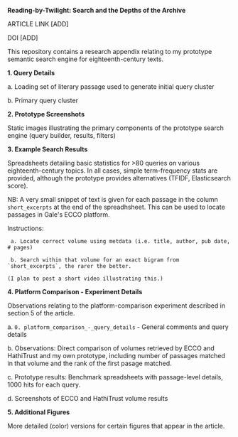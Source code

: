 **Reading-by-Twilight: Search and the Depths of the Archive**

ARTICLE LINK [ADD]

DOI [ADD]

This repository contains a research appendix relating to my prototype semantic search engine for eighteenth-century texts.

**1. Query Details**

  a. Loading set of literary passage used to generate initial query cluster
  
  b. Primary query cluster

**2. Prototype Screenshots**

 Static images illustrating the primary components of the prototype search engine (query builder, results, filters)

**3. Example Search Results**

 Spreadsheets detailing basic statistics for >80 queries on various eighteenth-century topics. In all cases, simple term-frequency stats are provided, although the prototype provides alternatives (TFIDF, Elasticsearch score).

 NB: A very small snippet of text is given for each passage in the column `short_excerpts` at the end of the spreadhsheet. This can be used to locate passages in Gale's ECCO platform.
   
   Instructions:
     
     a. Locate correct volume using metdata (i.e. title, author, pub date, # pages)
     
     b. Search within that volume for an exact bigram from `short_excerpts`, the rarer the better.
    
    (I plan to post a short video illustrating this.)
 
**4. Platform Comparison - Experiment Details**

   Observations relating to the platform-comparison experiment described in section 5 of the article.
   
   a. `0. platform_comparison_-_query_details` - General comments and query details
   
   b. Observations: Direct comparison of volumes retrieved by ECCO and HathiTrust and my own prototype, including number of passages matched in that volume and the rank of the first pasage matched.
   
   c. Prototype results: Benchmark spreadsheets with passage-level details, 1000 hits for each query.
   
   d. Screenshots of ECCO and HathiTrust volume results

**5. Additional Figures**

   More detailed (color) versions for certain figures that appear in the article.

